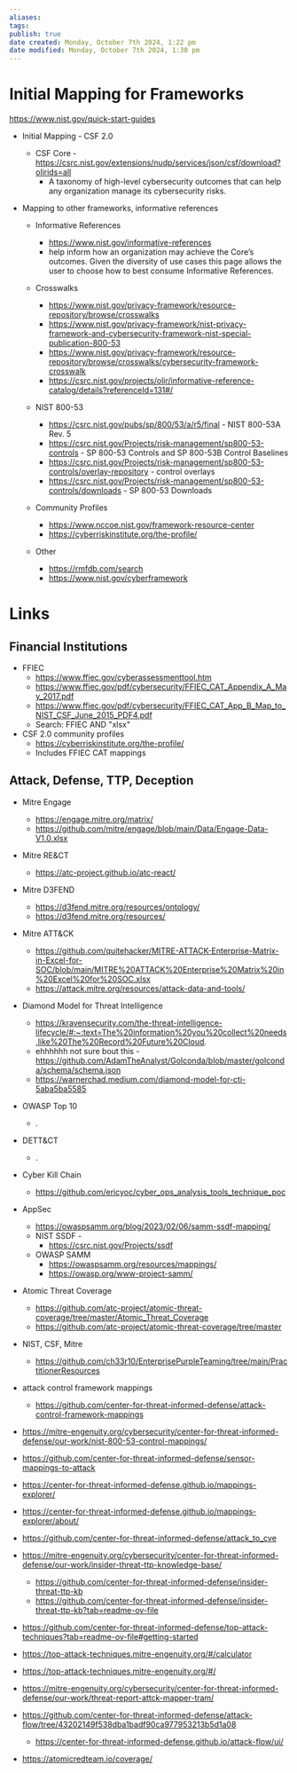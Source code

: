 ```yaml
---
aliases: 
tags: 
publish: true
date created: Monday, October 7th 2024, 1:22 pm
date modified: Monday, October 7th 2024, 1:30 pm
---
```


# Initial Mapping for Frameworks

https://www.nist.gov/quick-start-guides

- Initial Mapping - CSF 2.0
	- CSF Core - https://csrc.nist.gov/extensions/nudp/services/json/csf/download?olirids=all 
		- A taxonomy of high-level cybersecurity outcomes that can help any organization manage its cybersecurity risks.

- Mapping to other frameworks, informative references
	- Informative References 
		- https://www.nist.gov/informative-references
		- help inform how an organization may achieve the Core’s outcomes. Given the diversity of use cases this page allows the user to choose how to best consume Informative References.
	- Crosswalks
		- https://www.nist.gov/privacy-framework/resource-repository/browse/crosswalks
		- https://www.nist.gov/privacy-framework/nist-privacy-framework-and-cybersecurity-framework-nist-special-publication-800-53 
		- https://www.nist.gov/privacy-framework/resource-repository/browse/crosswalks/cybersecurity-framework-crosswalk
		- https://csrc.nist.gov/projects/olir/informative-reference-catalog/details?referenceId=131#/ 
	- NIST 800-53
		- https://csrc.nist.gov/pubs/sp/800/53/a/r5/final - NIST 800-53A Rev. 5
		- https://csrc.nist.gov/Projects/risk-management/sp800-53-controls - SP 800-53 Controls and SP 800-53B Control Baselines
		- https://csrc.nist.gov/Projects/risk-management/sp800-53-controls/overlay-repository - control overlays
		- https://csrc.nist.gov/Projects/risk-management/sp800-53-controls/downloads - SP 800-53 Downloads
	- Community Profiles
		- https://www.nccoe.nist.gov/framework-resource-center 
		- https://cyberriskinstitute.org/the-profile/
		
	- Other
		- https://rmfdb.com/search 
		- https://www.nist.gov/cyberframework 

# Links

## Financial Institutions

- FFIEC
	- https://www.ffiec.gov/cyberassessmenttool.htm
	- https://www.ffiec.gov/pdf/cybersecurity/FFIEC_CAT_Appendix_A_May_2017.pdf
	- https://www.ffiec.gov/pdf/cybersecurity/FFIEC_CAT_App_B_Map_to_NIST_CSF_June_2015_PDF4.pdf
	- Search: FFIEC AND "xlsx"
- CSF 2.0 community profiles
	- https://cyberriskinstitute.org/the-profile/
	- Includes FFIEC CAT mappings

## Attack, Defense, TTP, Deception

- Mitre Engage
	- https://engage.mitre.org/matrix/
	- https://github.com/mitre/engage/blob/main/Data/Engage-Data-V1.0.xlsx
	
- Mitre RE&CT
	- https://atc-project.github.io/atc-react/
	
- Mitre D3FEND
	- https://d3fend.mitre.org/resources/ontology/
	- https://d3fend.mitre.org/resources/
- Mitre ATT&CK
	- https://github.com/quitehacker/MITRE-ATTACK-Enterprise-Matrix-in-Excel-for-SOC/blob/main/MITRE%20ATTACK%20Enterprise%20Matrix%20in%20Excel%20for%20SOC.xlsx
	- https://attack.mitre.org/resources/attack-data-and-tools/
- Diamond Model for Threat Intelligence
	- https://kravensecurity.com/the-threat-intelligence-lifecycle/#:~:text=The%20information%20you%20collect%20needs,like%20The%20Record%20Future%20Cloud. 
	- ehhhhhh not sure bout this - https://github.com/AdamTheAnalyst/Golconda/blob/master/golconda/schema/schema.json
	- https://warnerchad.medium.com/diamond-model-for-cti-5aba5ba5585
- OWASP Top 10
	- .
- DETT&CT
	- .
- Cyber Kill Chain
	- https://github.com/ericyoc/cyber_ops_analysis_tools_technique_poc
- AppSec
	- https://owaspsamm.org/blog/2023/02/06/samm-ssdf-mapping/
	- NIST SSDF - 
		- https://csrc.nist.gov/Projects/ssdf
	- OWASP SAMM
		- https://owaspsamm.org/resources/mappings/
		- https://owasp.org/www-project-samm/
- Atomic Threat Coverage
	- https://github.com/atc-project/atomic-threat-coverage/tree/master/Atomic_Threat_Coverage
	- https://github.com/atc-project/atomic-threat-coverage/tree/master
- NIST, CSF, Mitre
	- https://github.com/ch33r10/EnterprisePurpleTeaming/tree/main/PractitionerResources
- attack control framework mappings
	- https://github.com/center-for-threat-informed-defense/attack-control-framework-mappings
- https://mitre-engenuity.org/cybersecurity/center-for-threat-informed-defense/our-work/nist-800-53-control-mappings/ 
- https://github.com/center-for-threat-informed-defense/sensor-mappings-to-attack
- https://center-for-threat-informed-defense.github.io/mappings-explorer/
- https://center-for-threat-informed-defense.github.io/mappings-explorer/about/
- https://github.com/center-for-threat-informed-defense/attack_to_cve
- https://mitre-engenuity.org/cybersecurity/center-for-threat-informed-defense/our-work/insider-threat-ttp-knowledge-base/
	- https://github.com/center-for-threat-informed-defense/insider-threat-ttp-kb
	- https://github.com/center-for-threat-informed-defense/insider-threat-ttp-kb?tab=readme-ov-file
- https://github.com/center-for-threat-informed-defense/top-attack-techniques?tab=readme-ov-file#getting-started
- https://top-attack-techniques.mitre-engenuity.org/#/calculator
- https://top-attack-techniques.mitre-engenuity.org/#/
- https://mitre-engenuity.org/cybersecurity/center-for-threat-informed-defense/our-work/threat-report-attck-mapper-tram/
- https://github.com/center-for-threat-informed-defense/attack-flow/tree/43202149f538dba1badf90ca977953213b5d1a08
	- https://center-for-threat-informed-defense.github.io/attack-flow/ui/
- https://atomicredteam.io/coverage/
